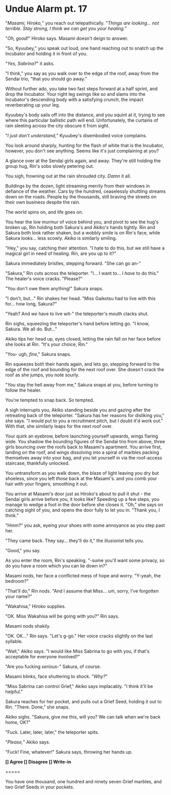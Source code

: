 # Undue Alarm pt. 17

"*Masami, Hiroko,*" you reach out telepathically. "*Things are looking... not terrible. Stay strong, I think we can get you your healing.*"

"*Oh, good!*" Hiroko says. Masami doesn't deign to answer.

"So, Kyuubey," you speak out loud, one hand reaching out to snatch up the Incubator and holding it in front of you.

"*Yes, Sabrina?*" it asks.

"I think," you say as you walk over to the edge of the roof, away from the Sendai trio, "that you should go away."

Without further ado, you take two fast steps forward at a half sprint, and drop the Incubator. Your right leg swings like *so* and slams into the Incubator's descending body with a satisfying *crunch*, the impact reverberating up your leg.

Kyuubey's body sails off into the distance, and you squint at it, trying to see where this particular ballistic path will end. Unfortunately, the curtains of rain sleeting across the city obscure it from sight.

"*I just don't understand,*" Kyuubey's disembodied voice complains.

You look around sharply, hunting for the flash of white that is the Incubator, however, you don't see anything. Seems like it's just complaining at you?

A glance over at the Sendai girls again, and away. They're still holding the group hug, Rin's sobs slowly petering out.

You sigh, frowning out at the rain shrouded city. *Damn* it all.

Buildings by the dozen, light streaming merrily from their windows in defiance of the weather. Cars by the hundred, ceaselessly shuttling streams down on the roads. People by the thousands, still braving the streets on their own business despite the rain.

The world spins on, and life goes on.

You hear the low murmur of voice behind you, and pivot to see the hug's broken up, Rin holding both Sakura's and Akiko's hands tightly. Rin and Sakura both look rather shaken, but a wobbly smile is on Rin's face, while Sakura looks... less scowly. Akiko is similarly smiling.

"Hey," you say, catching their attention. "I hate to do this, but we still have a magical girl in need of healing. Rin, are you up to it?"

Sakura immediately bristles, stepping forward. "She can go an-"

"Sakura," Rin cuts across the teleporter. "I... I want to... I *have* to do this." The healer's voice cracks. "Please?"

"You don't owe them anything!" Sakura snaps.

"I don't, but..." Rin shakes her head. "Miss Gaikotsu had to live with this for... how long, Sakura?"

"Yeah? And *we* have to live wit-" the teleporter's mouth clacks shut.

Rin sighs, squeezing the teleporter's hand before letting go. "I know, Sakura. We all do. But..."

Akiko tips her head up, eyes closed, letting the rain fall on her face before she looks at Rin. "It's your choice, Rin."

"You- ugh, *fine*," Sakura snaps.

Rin squeezes both their hands again, and lets go, stepping forward to the edge of the roof and bounding for the next roof over. She doesn't crack the roof as she jumps, you note sourly.

"*You* stay the hell away from me," Sakura snaps at you, before turning to follow the healer.

You're tempted to snap back. *So* tempted.

A sigh interrupts you, Akiko standing beside you and gazing after the retreating back of the teleporter. "Sakura has her reasons for disliking you," she says. "I would put to you a recruitment pitch, but I doubt it'd work out." With that, she similarly leaps for the next roof over.

Your quirk an eyebrow, before launching yourself upwards, wings flaring wide. You shadow the bounding figures of the Sendai trio from above, three girls bouncing over the roofs back to Masami's apartment. You arrive first, landing on the roof, and wings dissolving into a spiral of marbles packing themselves away into your bag, and you let yourself in via the roof-access staircase, thankfully unlocked.

You untransform as you walk down, the blaze of light leaving you dry but shoeless, since you left *those* back at the Masami's. and you comb your hair with your fingers, smoothing it out.

You arrive at Masami's door just as Hiroko's about to pull it shut - the Sendai girls arrive before you, it looks like? Speeding up a few steps, you manage to wedge a foot in the door before she closes it. "Oh," she says on catching sight of you, and opens the door fully to let you in. "Thank you, I think."

"Hmm?" you ask, eyeing your shoes with some annoyance as you step past her.

"They came back. They say... they'll do it," the illusionist tells you.

"Good," you say.

As you enter the room, Rin's speaking. "-sume you'll want some privacy, so do you have a room which you can lie down in?"

Masami nods, her face a conflicted mess of hope and worry. "Y-yeah, the bedroom?"

"That'll do," Rin nods. "And I assume that Miss... um, sorry, I've forgotten your name?"

"Wakahisa," Hiroko supplies.

"OK. Miss Wakahisa will be going with you?" Rin says.

Masami nods shakily.

"OK. OK..." Rin says. "Let's g-go." Her voice cracks slightly on the last syllable.

"Wait," Akiko says. "I would like Miss Sabrina to go with you, if that's acceptable for everyone involved?"

"Are you fucking *serious-*" Sakura, of course.

Masami blinks, face shuttering to shock. "*Why?*"

"Miss Sabrina can control Grief," Akiko says implacably. "I think it'll be helpful."

Sakura reaches for her pocket, and pulls out a Grief Seed, holding it out to Rin. "There. Done," she snaps.

Akiko sighs. "Sakura, give me this, will you? We can talk when we're back home, OK?"

"Fuck. Later, later, later," the teleporter spits.

"*Please,*" Akiko says.

"Fuck! Fine, whatever!" Sakura says, throwing her hands up.

**\[] Agree
\[] Disagree
\[] Write-in**

\=====​

You have one thousand, one hundred and ninety seven Grief marbles, and two Grief Seeds in your pockets.
